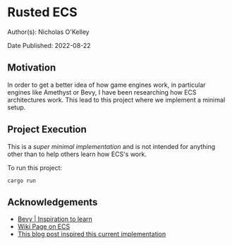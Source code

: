 # Rusted ECS

Author(s): Nicholas O'Kelley

Date Published: 2022-08-22

## Motivation

In order to get a better idea of how game engines work, in particular engines
like Amethyst or Bevy, I have been researching how ECS architectures work. This
lead to this project where we implement a minimal setup.

## Project Execution

This is a _super minimal implementation_ and is not intended for anything
other than to help others learn how ECS's work.

To run this project:

```
cargo run
```

## Acknowledgements

- [Bevy | Inspiration to learn](https://docs.rs/bevy/latest/bevy/)
- [Wiki Page on ECS](<https://en.wikipedia.org/wiki/Entity_component_system#:~:text=Entity%20Component%20System%20(ECS)%20is,which%20operate%20on%20entities'%20components.>)
- [This blog post inspired this current implementation](https://ianjk.com/ecs-in-rust/)

